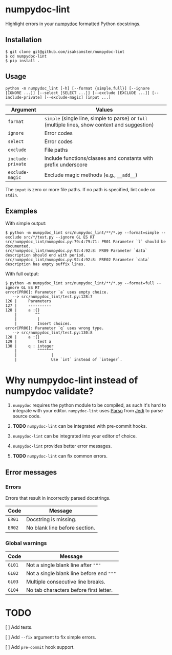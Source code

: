 # numpydoc-lint

Highlight errors in your [numpydoc](https://numpydoc.readthedocs.io) formatted
Python docstrings.

## Installation

```shell
$ git clone git@github.com/isaksamsten/numpydoc-lint
$ cd numpydoc-lint
$ pip install .
```

## Usage

```
python -m numpydoc_lint [-h] [--format {simple,full}] [--ignore [IGNORE ...]] [--select [SELECT ...]] [--exclude [EXCLUDE ...]] [--include-private] [--exclude-magic] [input ...]
```

| Argument          | Values                                                                                          |
| ----------------- | ----------------------------------------------------------------------------------------------- |
| `format`          | `simple` (single line, simple to parse) or `full` (multiple lines, show context and suggestion) |
| `ignore`          | Error codes                                                                                     |
| `select`          | Error codes                                                                                     |
| `exclude`         | File paths                                                                                      |
| `include-private` | Include functions/classes and constants with prefix underscore                                  |
| `exclude-magic`   | Exclude magic methods (e.g., `__add__`)                                                         |

The `input` is zero or more file paths. If no path is specified, lint code on `stdin`.

## Examples

With simple output:

```
$ python -m numpydoc_lint src/numpydoc_lint/**/*.py --format=simple --exclude src/*/test.py --ignore GL ES RT
src/numpydoc_lint/numpydoc.py:79:4:79:71: PR01 Parameter `l` should be documented.
src/numpydoc_lint/numpydoc.py:92:4:92:8: PR09 Parameter `data` description should end with period.
src/numpydoc_lint/numpydoc.py:92:4:92:8: PRE02 Parameter `data` description has empty suffix lines.
```

With full output:

```
$ python -m numpydoc_lint src/numpydoc_lint/**/*.py --format=full --ignore GL ES RT
error[PR06]: Parameter `a` uses empty choice.
   --> src/numpydoc_lint/test.py:128:7
126 |     Parameters
127 |     ----------
128 |     a :{}
    |        ^^
    |         |
    |         Insert choices.
error[PR06]: Parameter `q` uses wrong type.
   --> src/numpydoc_lint/test.py:130:8
128 |     a :{}
129 |         test a
130 |     q : integer
    |         ^^^^^^^
    |               |
    |               Use `int` instead of `integer`.
```

# Why numpydoc-lint instead of numpydoc validate?

1. `numpydoc` requires the python module to be compiled, as such it's hard to
   integrate with your editor. `numpydoc-lint` uses
   [Parso](https://parso.readthedocs.io) from
   [Jedi](https://jedi.readthedocs.io) to parse source code.

2. **TODO** `numpydoc-lint` can be integrated with pre-commit hooks.

3. `numpydoc-lint` can be integrated into your editor of choice.

4. `numpydoc-lint` provides better error messages.

5. **TODO** `numpydoc-lint` can fix common errors.

## Error messages

### Errors

Errors that result in incorrectly parsed docstrings.

| Code   | Message                       |
| ------ | ----------------------------- |
| `ER01` | Docstring is missing.         |
| `ER02` | No blank line before section. |

### Global warnings

| Code   | Message                                  |
| ------ | ---------------------------------------- |
| `GL01` | Not a single blank line after `"""`      |
| `GL02` | Not a single blank line before end `"""` |
| `GL03` | Multiple consecutive line breaks.        |
| `GL04` | No tab characters before first letter.   |

# TODO

[ ] Add tests.

[ ] Add `--fix` argument to fix simple errors.

[ ] Add `pre-commit` hook support.
